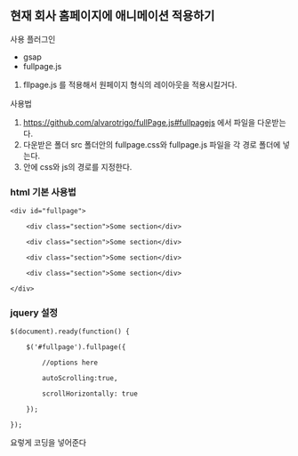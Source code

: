 ## 현재 회사 홈페이지에 애니메이션 적용하기

사용 플러그인

- gsap
- fullpage.js

1. fllpage.js 를 적용해서 원페이지 형식의 레이아웃을 적용시킬거다.


사용법
 1. https://github.com/alvarotrigo/fullPage.js#fullpagejs 에서 파일을 다운받는다. 
 2. 다운받은 폴더 src 폴더안의 fullpage.css와 fullpage.js 파일을 각 경로 폴더에 넣는다. 
 3. <head></> 안에 css와 js의 경로를 지정한다. 
 
 ### html 기본 사용법 
 
	<div id="fullpage">

		<div class="section">Some section</div>

		<div class="section">Some section</div>

		<div class="section">Some section</div>

		<div class="section">Some section</div>

	</div>



### jquery 설정

	$(document).ready(function() {

		$('#fullpage').fullpage({

			//options here

			autoScrolling:true,

			scrollHorizontally: true

		});	
	
	});

요렇게 코딩을 넣어준다 
